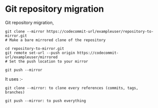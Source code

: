 # Git repository migration

Git repository migration,

    git clone --mirror https://codecommit-url/exampleuser/repository-to-mirror.git
    # Make a bare mirrored clone of the repository

    cd repository-to-mirror.git
    git remote set-url --push origin https://codecommit-url/exampleuser/mirrored
    # Set the push location to your mirror

    git push --mirror


It uses :-

    git clone --mirror: to clone every references (commits, tags, branches)

    git push --mirror: to push everything


